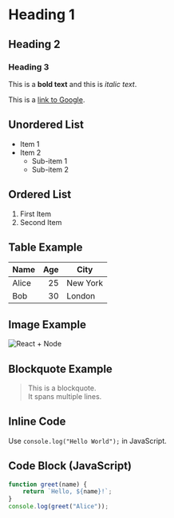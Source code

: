 # Heading 1
## Heading 2
### Heading 3

This is a **bold text** and this is *italic text*.

This is a [link to Google](https://www.google.com).

## Unordered List
- Item 1
- Item 2
  - Sub-item 1
  - Sub-item 2

## Ordered List
1. First Item
2. Second Item

## Table Example
| Name   | Age | City      |
|--------|----:|----------|
| Alice  |  25 | New York |
| Bob    |  30 | London   |

## Image Example
![React + Node](https://media2.dev.to/dynamic/image/width=620,height=250,fit=cover,gravity=auto,format=auto/https%3A%2F%2Fdev-to-uploads.s3.amazonaws.com%2Fuploads%2Farticles%2Ftc6p9d0jmgmm9argvhg9.png "React + Node")

## Blockquote Example
> This is a blockquote.  
> It spans multiple lines.

## Inline Code
Use `console.log("Hello World");` in JavaScript.

## Code Block (JavaScript)
```javascript
function greet(name) {
    return `Hello, ${name}!`;
}
console.log(greet("Alice"));
